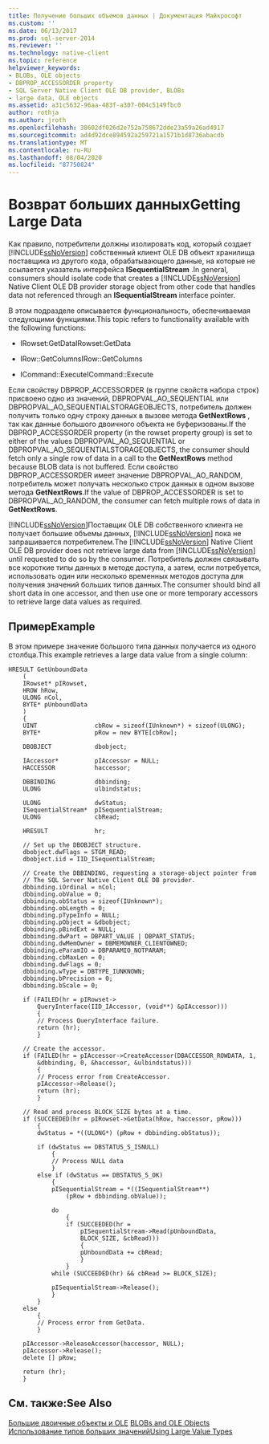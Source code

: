 ```yaml
---
title: Получение больших объемов данных | Документация Майкрософт
ms.custom: ''
ms.date: 06/13/2017
ms.prod: sql-server-2014
ms.reviewer: ''
ms.technology: native-client
ms.topic: reference
helpviewer_keywords:
- BLOBs, OLE objects
- DBPROP_ACCESSORDER property
- SQL Server Native Client OLE DB provider, BLOBs
- large data, OLE objects
ms.assetid: a31c5632-96aa-483f-a307-004c5149fbc0
author: rothja
ms.author: jroth
ms.openlocfilehash: 38602df026d2e752a758672dde23a59a26ad4917
ms.sourcegitcommit: ad4d92dce894592a259721a1571b1d8736abacdb
ms.translationtype: MT
ms.contentlocale: ru-RU
ms.lasthandoff: 08/04/2020
ms.locfileid: "87750824"
---
```

# <a name="getting-large-data"></a><span data-ttu-id="9dfa6-102">Возврат больших данных</span><span class="sxs-lookup"><span data-stu-id="9dfa6-102">Getting Large Data</span></span>
  <span data-ttu-id="9dfa6-103">Как правило, потребители должны изолировать код, который создает [!INCLUDE[ssNoVersion](../../includes/ssnoversion-md.md)] собственный клиент OLE DB объект хранилища поставщика из другого кода, обрабатывающего данные, на которые не ссылается указатель интерфейса **ISequentialStream** .</span><span class="sxs-lookup"><span data-stu-id="9dfa6-103">In general, consumers should isolate code that creates a [!INCLUDE[ssNoVersion](../../includes/ssnoversion-md.md)] Native Client OLE DB provider storage object from other code that handles data not referenced through an **ISequentialStream** interface pointer.</span></span>  
  
 <span data-ttu-id="9dfa6-104">В этом подразделе описывается функциональность, обеспечиваемая следующими функциями.</span><span class="sxs-lookup"><span data-stu-id="9dfa6-104">This topic refers to functionality available with the following functions:</span></span>  
  
-   <span data-ttu-id="9dfa6-105">IRowset:GetData</span><span class="sxs-lookup"><span data-stu-id="9dfa6-105">IRowset:GetData</span></span>  
  
-   <span data-ttu-id="9dfa6-106">IRow::GetColumns</span><span class="sxs-lookup"><span data-stu-id="9dfa6-106">IRow::GetColumns</span></span>  
  
-   <span data-ttu-id="9dfa6-107">ICommand::Execute</span><span class="sxs-lookup"><span data-stu-id="9dfa6-107">ICommand::Execute</span></span>  
  
 <span data-ttu-id="9dfa6-108">Если свойству DBPROP_ACCESSORDER (в группе свойств набора строк) присвоено одно из значений, DBPROPVAL_AO_SEQUENTIAL или DBPROPVAL_AO_SEQUENTIALSTORAGEOBJECTS, потребитель должен получить только одну строку данных в вызове метода **GetNextRows** , так как данные большого двоичного объекта не буферизованы.</span><span class="sxs-lookup"><span data-stu-id="9dfa6-108">If the DBPROP_ACCESSORDER property (in the rowset property group) is set to either of the values DBPROPVAL_AO_SEQUENTIAL or DBPROPVAL_AO_SEQUENTIALSTORAGEOBJECTS, the consumer should fetch only a single row of data in a call to the **GetNextRows** method because BLOB data is not buffered.</span></span> <span data-ttu-id="9dfa6-109">Если свойство DBPROP_ACCESSORDER имеет значение DBPROPVAL_AO_RANDOM, потребитель может получать несколько строк данных в одном вызове метода **GetNextRows**.</span><span class="sxs-lookup"><span data-stu-id="9dfa6-109">If the value of DBPROP_ACCESSORDER is set to DBPROPVAL_AO_RANDOM, the consumer can fetch multiple rows of data in **GetNextRows**.</span></span>  
  
 <span data-ttu-id="9dfa6-110">[!INCLUDE[ssNoVersion](../../includes/ssnoversion-md.md)]Поставщик OLE DB собственного клиента не получает большие объемы данных, [!INCLUDE[ssNoVersion](../../includes/ssnoversion-md.md)] пока не запрашивается потребителем.</span><span class="sxs-lookup"><span data-stu-id="9dfa6-110">The [!INCLUDE[ssNoVersion](../../includes/ssnoversion-md.md)] Native Client OLE DB provider does not retrieve large data from [!INCLUDE[ssNoVersion](../../includes/ssnoversion-md.md)] until requested to do so by the consumer.</span></span> <span data-ttu-id="9dfa6-111">Потребитель должен связывать все короткие типы данных в методе доступа, а затем, если потребуется, использовать один или несколько временных методов доступа для получения значений больших типов данных.</span><span class="sxs-lookup"><span data-stu-id="9dfa6-111">The consumer should bind all short data in one accessor, and then use one or more temporary accessors to retrieve large data values as required.</span></span>  
  
## <a name="example"></a><span data-ttu-id="9dfa6-112">Пример</span><span class="sxs-lookup"><span data-stu-id="9dfa6-112">Example</span></span>  
 <span data-ttu-id="9dfa6-113">В этом примере значение большого типа данных получается из одного столбца.</span><span class="sxs-lookup"><span data-stu-id="9dfa6-113">This example retrieves a large data value from a single column:</span></span>  
  
```  
HRESULT GetUnboundData  
    (  
    IRowset* pIRowset,  
    HROW hRow,  
    ULONG nCol,   
    BYTE* pUnboundData  
    )  
    {  
    UINT                cbRow = sizeof(IUnknown*) + sizeof(ULONG);  
    BYTE*               pRow = new BYTE[cbRow];  
  
    DBOBJECT            dbobject;  
  
    IAccessor*          pIAccessor = NULL;  
    HACCESSOR           haccessor;  
  
    DBBINDING           dbbinding;  
    ULONG               ulbindstatus;  
  
    ULONG               dwStatus;  
    ISequentialStream*  pISequentialStream;  
    ULONG               cbRead;  
  
    HRESULT             hr;  
  
    // Set up the DBOBJECT structure.  
    dbobject.dwFlags = STGM_READ;  
    dbobject.iid = IID_ISequentialStream;  
  
    // Create the DBBINDING, requesting a storage-object pointer from  
    // The SQL Server Native Client OLE DB provider.  
    dbbinding.iOrdinal = nCol;  
    dbbinding.obValue = 0;  
    dbbinding.obStatus = sizeof(IUnknown*);  
    dbbinding.obLength = 0;  
    dbbinding.pTypeInfo = NULL;  
    dbbinding.pObject = &dbobject;  
    dbbinding.pBindExt = NULL;  
    dbbinding.dwPart = DBPART_VALUE | DBPART_STATUS;  
    dbbinding.dwMemOwner = DBMEMOWNER_CLIENTOWNED;  
    dbbinding.eParamIO = DBPARAMIO_NOTPARAM;  
    dbbinding.cbMaxLen = 0;  
    dbbinding.dwFlags = 0;  
    dbbinding.wType = DBTYPE_IUNKNOWN;  
    dbbinding.bPrecision = 0;  
    dbbinding.bScale = 0;  
  
    if (FAILED(hr = pIRowset->  
        QueryInterface(IID_IAccessor, (void**) &pIAccessor)))  
        {  
        // Process QueryInterface failure.  
        return (hr);  
        }  
  
    // Create the accessor.  
    if (FAILED(hr = pIAccessor->CreateAccessor(DBACCESSOR_ROWDATA, 1,  
        &dbbinding, 0, &haccessor, &ulbindstatus)))  
        {  
        // Process error from CreateAccessor.  
        pIAccessor->Release();  
        return (hr);  
        }  
  
    // Read and process BLOCK_SIZE bytes at a time.  
    if (SUCCEEDED(hr = pIRowset->GetData(hRow, haccessor, pRow)))  
        {  
        dwStatus = *((ULONG*) (pRow + dbbinding.obStatus));  
  
        if (dwStatus == DBSTATUS_S_ISNULL)  
            {  
            // Process NULL data  
            }  
        else if (dwStatus == DBSTATUS_S_OK)  
            {  
            pISequentialStream = *((ISequentialStream**)   
                (pRow + dbbinding.obValue));  
  
            do  
                {  
                if (SUCCEEDED(hr =  
                    pISequentialStream->Read(pUnboundData,  
                    BLOCK_SIZE, &cbRead)))  
                    {  
                    pUnboundData += cbRead;  
                    }  
                }  
            while (SUCCEEDED(hr) && cbRead >= BLOCK_SIZE);  
  
            pISequentialStream->Release();  
            }  
        }  
    else  
        {  
        // Process error from GetData.  
        }  
  
    pIAccessor->ReleaseAccessor(haccessor, NULL);  
    pIAccessor->Release();  
    delete [] pRow;  
  
    return (hr);  
    }  
```  
  
## <a name="see-also"></a><span data-ttu-id="9dfa6-114">См. также:</span><span class="sxs-lookup"><span data-stu-id="9dfa6-114">See Also</span></span>  
 <span data-ttu-id="9dfa6-115">[Большие двоичные объекты и OLE](blobs-and-ole-objects.md) </span><span class="sxs-lookup"><span data-stu-id="9dfa6-115">[BLOBs and OLE Objects](blobs-and-ole-objects.md) </span></span>  
 [<span data-ttu-id="9dfa6-116">Использование типов больших значений</span><span class="sxs-lookup"><span data-stu-id="9dfa6-116">Using Large Value Types</span></span>](../native-client/features/using-large-value-types.md)  
  
  
